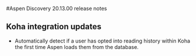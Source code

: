 #Aspen Discovery 20.13.00 release notes
## Koha integration updates
- Automatically detect if a user has opted into reading history within Koha the first time Aspen loads them from the database.  